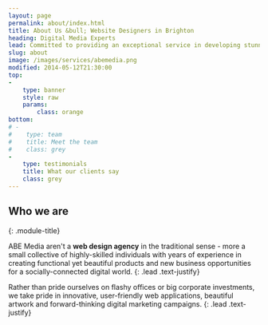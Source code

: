 ```yaml
---
layout: page
permalink: about/index.html
title: About Us &bull; Website Designers in Brighton
heading: Digital Media Experts
lead: Committed to providing an exceptional service in developing stunning websites that simply work and creating online marketing campaigns which make our customers real money.
slug: about
image: /images/services/abemedia.png
modified: 2014-05-12T21:30:00
top: 
-
    type: banner
    style: raw
    params:
        class: orange
bottom: 
# -
#    type: team
#    title: Meet the team
#    class: grey
-
    type: testimonials
    title: What our clients say
    class: grey
---
```

## Who we are
{: .module-title}

ABE Media aren't a **web design agency** in the traditional sense - more a small collective of highly-skilled individuals with years of experience in creating functional yet beautiful products and new business opportunities for a socially-connected digital world. 
{: .lead .text-justify}

Rather than pride ourselves on flashy offices or big corporate investments, we take pride in innovative, user-friendly web applications, beautiful artwork and forward-thinking digital marketing campaigns.
{: .lead .text-justify}